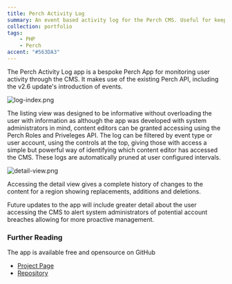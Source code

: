 ```yaml
---
title: Perch Activity Log
summary: An event based activity log for the Perch CMS. Useful for keeping track which content editors have published changes and viewing the historical differences.
collection: portfolio
tags: 
    - PHP
    - Perch
accent: "#563DA3"
---
```


The Perch Activity Log app is a bespoke Perch App for monitoring user activity through the CMS. It makes use of the existing Perch API, including the v2.6 update's introduction of events.

![log-index.png]({{site.baseurl}}/_portfolio/log-index.png)

The listing view was designed to be informative without overloading the user with information as although the app was developed with system administrators in mind, content editors can be granted accessing using the Perch Roles and Priveleges API. The log can be filtered by event type or user account, using the controls at the top, giving those with access a simple but powerful way of identifying which content editor has accessed the CMS. These logs are automatically pruned at user configured intervals.

![detail-view.png]({{site.baseurl}}/_portfolio/detail-view.png)

Accessing the detail view gives a complete history of changes to the content for a region showing replacements, additions and deletions.

Future updates to the app will include greater detail about the user accessing the CMS to alert system administrators of potential account breaches allowing for more proactive management.

### Further Reading

The app is available free and opensource on GitHub

* [Project Page](http://perch-log.jameswigger.co.uk)
* [Repository](https://github.com/Jamesyps/Perch-Activity-Log)

